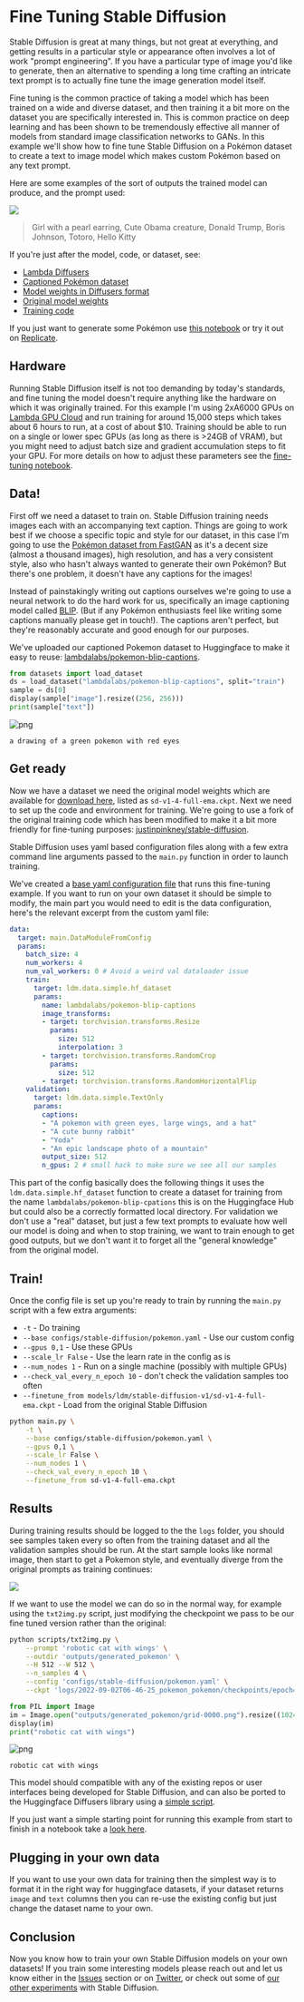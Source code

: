 # Fine Tuning Stable Diffusion

Stable Diffusion is great at many things, but not great at everything, and getting results in a particular style or appearance often involves a lot of work "prompt engineering". If you have a particular type of image you'd like to generate, then an alternative to spending a long time crafting an intricate text prompt is to actually fine tune the image generation model itself.

Fine tuning is the common practice of taking a model which has been trained on a wide and diverse dataset, and then training it a bit more on the dataset you are specifically interested in. This is common practice on deep learning and has been shown to be tremendously effective all manner of models from standard image classification networks to GANs. In this example we'll show how to fine tune Stable Diffusion on a Pokémon dataset to create a text to image model which makes custom Pokémon based on any text prompt.

Here are some examples of the sort of outputs the trained model can produce, and the prompt used:

![](README_files/montage.jpg)

> Girl with a pearl earring, Cute Obama creature, Donald Trump, Boris Johnson, Totoro, Hello Kitty

If you're just after the model, code, or dataset, see:

- [Lambda Diffusers](https://github.com/LambdaLabsML/lambda-diffusers)
- [Captioned Pokémon dataset](https://huggingface.co/datasets/lambdalabs/pokemon-blip-captions)
- [Model weights in Diffusers format](https://huggingface.co/lambdalabs/sd-pokemon-diffusers)
- [Original model weights](https://huggingface.co/justinpinkney/pokemon-stable-diffusion)
- [Training code](https://github.com/justinpinkney/stable-diffusion)

If you just want to generate some Pokémon use [this notebook](https://github.com/LambdaLabsML/lambda-diffusers/blob/main/notebooks/pokemon_demo.ipynb) or try it out on [Replicate](https://replicate.com/lambdal/text-to-pokemon).

## Hardware

Running Stable Diffusion itself is not too demanding by today's standards, and fine tuning the model doesn't require anything like the hardware on which it was originally trained. For this example I'm using 2xA6000 GPUs on [Lambda GPU Cloud](https://lambdalabs.com/service/gpu-cloud) and run training for around 15,000 steps which takes about 6 hours to run, at a cost of about $10. Training should be able to run on a single or lower spec GPUs (as long as there is >24GB of VRAM), but you might need to adjust batch size and gradient accumulation steps to fit your GPU. For more details on how to adjust these parameters see the [fine-tuning notebook](pokemon_finetune.ipynb).

## Data!

First off we need a dataset to train on. Stable Diffusion training needs images each with an accompanying text caption. Things are going to work best if we choose a specific topic and style for our dataset, in this case I'm going to use the [Pokémon dataset from FastGAN](https://github.com/odegeasslbc/FastGAN-pytorch) as it's a decent size (almost a thousand images), high resolution, and has a very consistent style, also who hasn't always wanted to generate their own Pokémon? But there's one problem, it doesn't have any captions for the images!

Instead of painstakingly writing out captions ourselves we're going to use a neural network to do the hard work for us, specifically an image captioning model called [BLIP](https://github.com/salesforce/BLIP). (But if any Pokémon enthusiasts feel like writing some captions manually please get in touch!). The captions aren't perfect, but they're reasonably accurate and good enough for our purposes.

We've uploaded our captioned Pokemon dataset to Huggingface to make it easy to reuse: [lambdalabs/pokemon-blip-captions](https://huggingface.co/datasets/lambdalabs/pokemon-blip-captions).


```python
from datasets import load_dataset
ds = load_dataset("lambdalabs/pokemon-blip-captions", split="train")
sample = ds[0]
display(sample["image"].resize((256, 256)))
print(sample["text"])
```

![png](README_files/README_2_0.png)

    a drawing of a green pokemon with red eyes


## Get ready

Now we have a dataset we need the original model weights which are available for [download here](https://huggingface.co/CompVis/stable-diffusion-v-1-4-original), listed as `sd-v1-4-full-ema.ckpt`.
Next we need to set up the code and environment for training. We're going to use a fork of the original training code which has been modified to make it a bit more friendly for fine-tuning purposes: [justinpinkney/stable-diffusion](https://github.com/justinpinkney/stable-diffusion).

Stable Diffusion uses yaml based configuration files along with a few extra command line arguments passed to the `main.py` function in order to launch training.

We've created a [base yaml configuration file](https://github.com/justinpinkney/stable-diffusion/blob/main/configs/stable-diffusion/pokemon.yaml) that runs this fine-tuning example. If you want to run on your own dataset it should be simple to modify, the main part you would need to edit is the data configuration, here's the relevant excerpt from the custom yaml file:

```yaml
data:
  target: main.DataModuleFromConfig
  params:
    batch_size: 4
    num_workers: 4
    num_val_workers: 0 # Avoid a weird val dataloader issue
    train:
      target: ldm.data.simple.hf_dataset
      params:
        name: lambdalabs/pokemon-blip-captions
        image_transforms:
        - target: torchvision.transforms.Resize
          params:
            size: 512
            interpolation: 3
        - target: torchvision.transforms.RandomCrop
          params:
            size: 512
        - target: torchvision.transforms.RandomHorizontalFlip
    validation:
      target: ldm.data.simple.TextOnly
      params:
        captions:
        - "A pokemon with green eyes, large wings, and a hat"
        - "A cute bunny rabbit"
        - "Yoda"
        - "An epic landscape photo of a mountain"
        output_size: 512
        n_gpus: 2 # small hack to make sure we see all our samples
```

This part of the config basically does the following things it uses the `ldm.data.simple.hf_dataset` function to create a dataset for training from the name `lambdalabs/pokemon-blip-cpations` this is on the Huggingface Hub but could also be a correctly formatted local directory. For validation we don't use a "real" dataset, but just a few text prompts to evaluate how well our model is doing and when to stop training, we want to train enough to get good outputs, but we don't want it to forget all the "general knowledge" from the original model.

## Train!

Once the config file is set up you're ready to train by running the `main.py` script with a few extra arguments:

- `-t` - Do training
- `--base configs/stable-diffusion/pokemon.yaml` - Use our custom config
- `--gpus 0,1` - Use these GPUs
- `--scale_lr False` - Use the learn rate in the config as is
- `--num_nodes 1` - Run on a single machine (possibly with multiple GPUs)
- `--check_val_every_n_epoch 10` - don't check the validation samples too often
- `--finetune_from models/ldm/stable-diffusion-v1/sd-v1-4-full-ema.ckpt` - Load from the original Stable Diffusion

```bash
python main.py \
    -t \
    --base configs/stable-diffusion/pokemon.yaml \
    --gpus 0,1 \
    --scale_lr False \
    --num_nodes 1 \
    --check_val_every_n_epoch 10 \
    --finetune_from sd-v1-4-full-ema.ckpt
```

## Results

During training results should be logged to the the `logs` folder, you should see samples taken every so often from the training dataset and all the validation samples should be run. At the start sample looks like normal image, then start to get a Pokemon style, and eventually diverge from the original prompts as training continues:

![](README_files/training-small.gif)

If we want to use the model we can do so in the normal way, for example using the `txt2img.py` script, just modifying the checkpoint we pass to be our fine tuned version rather than the original:

```bash
python scripts/txt2img.py \
    --prompt 'robotic cat with wings' \
    --outdir 'outputs/generated_pokemon' \
    --H 512 --W 512 \
    --n_samples 4 \
    --config 'configs/stable-diffusion/pokemon.yaml' \
    --ckpt 'logs/2022-09-02T06-46-25_pokemon_pokemon/checkpoints/epoch=000142.ckpt'
```

```python
from PIL import Image
im = Image.open("outputs/generated_pokemon/grid-0000.png").resize((1024, 256))
display(im)
print("robotic cat with wings")
```

![png](README_files/README_7_0.png)

    robotic cat with wings


This model should compatible with any of the existing repos or user interfaces being developed for Stable Diffusion, and can also be ported to the Huggingface Diffusers library using a [simple script](https://github.com/justinpinkney/stable-diffusion/blob/main/scripts/convert_sd_to_diffusers.py).

If you just want a simple starting point for running this example from start to finish in a notebook take a [look here](pokemon_finetune.ipynb).

## Plugging in your own data

If you want to use your own data for training then the simplest way is to format it in the right way for huggingface datasets, if your dataset returns `image` and `text` columns then you can re-use the existing config but just change the dataset name to your own.

## Conclusion

Now you know how to train your own Stable Diffusion models on your own datasets! If you train some interesting models please reach out and let us know either in the [Issues](https://github.com/LambdaLabsML/examples/issues) section or on [Twitter](https://twitter.com/LambdaAPI), or check out some of [our other experiments](https://huggingface.co/lambdalabs/sd-image-variations-diffusers) with Stable Diffusion.
